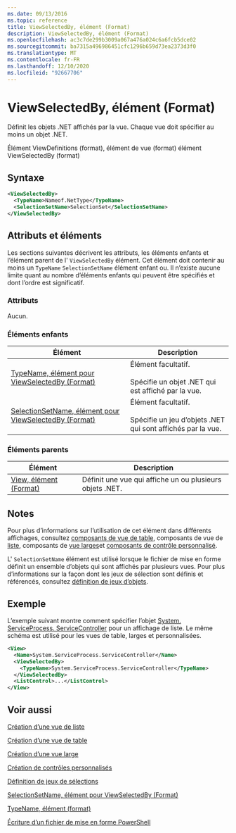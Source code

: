 ```yaml
---
ms.date: 09/13/2016
ms.topic: reference
title: ViewSelectedBy, élément (Format)
description: ViewSelectedBy, élément (Format)
ms.openlocfilehash: ac3c7de299b3009a067a476a024c6a6fcb5dce02
ms.sourcegitcommit: ba7315a496986451cfc1296b659d73ea2373d3f0
ms.translationtype: MT
ms.contentlocale: fr-FR
ms.lasthandoff: 12/10/2020
ms.locfileid: "92667706"
---
```

# <a name="viewselectedby-element-format"></a>ViewSelectedBy, élément (Format)

Définit les objets .NET affichés par la vue. Chaque vue doit spécifier au moins un objet .NET.

Élément ViewDefinitions (format), élément de vue (format) élément ViewSelectedBy (format)

## <a name="syntax"></a>Syntaxe

```xml
<ViewSelectedBy>
  <TypeName>Nameof.NetType</TypeName>
  <SelectionSetName>SelectionSet</SelectionSetName>
</ViewSelectedBy>
```

## <a name="attributes-and-elements"></a>Attributs et éléments

Les sections suivantes décrivent les attributs, les éléments enfants et l’élément parent de l' `ViewSelectedBy` élément. Cet élément doit contenir au moins un `TypeName` `SelectionSetName` élément enfant ou. Il n’existe aucune limite quant au nombre d’éléments enfants qui peuvent être spécifiés et dont l’ordre est significatif.

### <a name="attributes"></a>Attributs

Aucun.

### <a name="child-elements"></a>Éléments enfants

|Élément|Description|
|-------------|-----------------|
|[TypeName, élément pour ViewSelectedBy (Format)](./typename-element-for-viewselectedby-format.md)|Élément facultatif.<br /><br /> Spécifie un objet .NET qui est affiché par la vue.|
|[SelectionSetName, élément pour ViewSelectedBy (Format)](./selectionsetname-element-for-viewselectedby-format.md)|Élément facultatif.<br /><br /> Spécifie un jeu d’objets .NET qui sont affichés par la vue.|

### <a name="parent-elements"></a>Éléments parents

|Élément|Description|
|-------------|-----------------|
|[View, élément (Format)](./view-element-format.md)|Définit une vue qui affiche un ou plusieurs objets .NET.|

## <a name="remarks"></a>Notes

Pour plus d’informations sur l’utilisation de cet élément dans différents affichages, consultez [composants de vue de table](./creating-a-table-view.md), composants de vue de [liste](./creating-a-list-view.md), composants de [vue larges](./creating-a-wide-view.md)et [composants de contrôle personnalisé](./creating-custom-controls.md).

L' `SelectionSetName` élément est utilisé lorsque le fichier de mise en forme définit un ensemble d’objets qui sont affichés par plusieurs vues. Pour plus d’informations sur la façon dont les jeux de sélection sont définis et référencés, consultez [définition de jeux d’objets](./defining-selection-sets.md).

## <a name="example"></a>Exemple

L’exemple suivant montre comment spécifier l’objet [System. ServiceProcess. ServiceController](/dotnet/api/System.ServiceProcess.ServiceController) pour un affichage de liste. Le même schéma est utilisé pour les vues de table, larges et personnalisées.

```xml
<View>
  <Name>System.ServiceProcess.ServiceController</Name>
  <ViewSelectedBy>
    <TypeName>System.ServiceProcess.ServiceController</TypeName>
  </ViewSelectedBy>
  <ListControl>...</ListControl>
</View>
```

## <a name="see-also"></a>Voir aussi

[Création d’une vue de liste](./creating-a-list-view.md)

[Création d’une vue de table](./creating-a-table-view.md)

[Création d’une vue large](./creating-a-wide-view.md)

[Création de contrôles personnalisés](./creating-custom-controls.md)

[Définition de jeux de sélections](./defining-selection-sets.md)

[SelectionSetName, élément pour ViewSelectedBy (Format)](./selectionsetname-element-for-viewselectedby-format.md)

[TypeName, élément (format)](./typename-element-for-viewselectedby-format.md)

[Écriture d’un fichier de mise en forme PowerShell](./writing-a-powershell-formatting-file.md)
